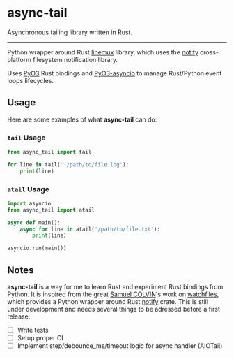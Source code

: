 # async-tail

Asynchronous tailing library written in Rust.

---

Python wrapper around Rust [linemux](https://github.com/jmagnuson/linemux) library, which uses the [notify](https://crates.io/crates/notify) cross-platform filesystem notification library.

Uses [PyO3](https://github.com/PyO3/pyo3) Rust bindings and [PyO3-asyncio](https://github.com/awestlake87/pyo3-asyncio) to manage Rust/Python event loops lifecycles.

## Usage

Here are some examples of what **async-tail** can do:

### `tail` Usage

```py
from async_tail import tail

for line in tail('./path/to/file.log'):
    print(line)
```

### `atail` Usage

```py
import asyncio
from async_tail import atail

async def main():
    async for line in atail('/path/to/file.txt'):
        print(line)

asyncio.run(main())
```

## Notes

**async-tail** is a way for me to learn Rust and experiment Rust bindings from Python. It is inspired from the great [Samuel COLVIN](https://github.com/samuelcolvin)'s work on [watchfiles](https://github.com/samuelcolvin/watchfiles), which provides a Python wrapper around Rust [notify](https://crates.io/crates/notify) crate. This is still under development and needs several things to be adressed before a first release:

- [ ] Write tests
- [ ] Setup proper CI
- [ ] Implement step/debounce_ms/timeout logic for async handler (AIOTail)

